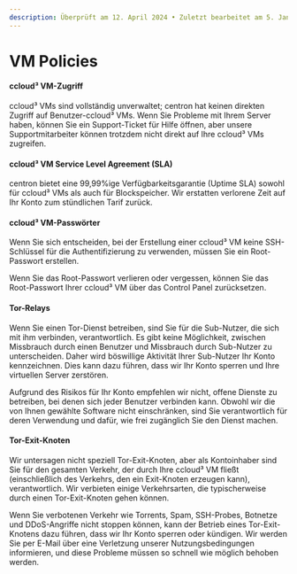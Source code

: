 ```yaml
---
description: Überprüft am 12. April 2024 • Zuletzt bearbeitet am 5. Januar 2025
---
```


# VM Policies

#### ccloud³ VM-Zugriff

ccloud³ VMs sind vollständig unverwaltet; centron hat keinen direkten Zugriff auf Benutzer-ccloud³ VMs. Wenn Sie Probleme mit Ihrem Server haben, können Sie ein Support-Ticket für Hilfe öffnen, aber unsere Supportmitarbeiter können trotzdem nicht direkt auf Ihre ccloud³ VMs zugreifen.

#### ccloud³ VM Service Level Agreement (SLA)

centron bietet eine 99,99%ige Verfügbarkeitsgarantie (Uptime SLA) sowohl für ccloud³ VMs als auch für Blockspeicher. Wir erstatten verlorene Zeit auf Ihr Konto zum stündlichen Tarif zurück.

#### ccloud³ VM-Passwörter

Wenn Sie sich entscheiden, bei der Erstellung einer ccloud³ VM keine SSH-Schlüssel für die Authentifizierung zu verwenden, müssen Sie ein Root-Passwort erstellen.

Wenn Sie das Root-Passwort verlieren oder vergessen, können Sie das Root-Passwort Ihrer ccloud³ VM über das Control Panel zurücksetzen.

#### Tor-Relays

Wenn Sie einen Tor-Dienst betreiben, sind Sie für die Sub-Nutzer, die sich mit ihm verbinden, verantwortlich. Es gibt keine Möglichkeit, zwischen Missbrauch durch einen Benutzer und Missbrauch durch Sub-Nutzer zu unterscheiden. Daher wird böswillige Aktivität Ihrer Sub-Nutzer Ihr Konto kennzeichnen. Dies kann dazu führen, dass wir Ihr Konto sperren und Ihre virtuellen Server zerstören.

Aufgrund des Risikos für Ihr Konto empfehlen wir nicht, offene Dienste zu betreiben, bei denen sich jeder Benutzer verbinden kann. Obwohl wir die von Ihnen gewählte Software nicht einschränken, sind Sie verantwortlich für deren Verwendung und dafür, wie frei zugänglich Sie den Dienst machen.

#### Tor-Exit-Knoten

Wir untersagen nicht speziell Tor-Exit-Knoten, aber als Kontoinhaber sind Sie für den gesamten Verkehr, der durch Ihre ccloud³ VM fließt (einschließlich des Verkehrs, den ein Exit-Knoten erzeugen kann), verantwortlich. Wir verbieten einige Verkehrsarten, die typischerweise durch einen Tor-Exit-Knoten gehen können.

Wenn Sie verbotenen Verkehr wie Torrents, Spam, SSH-Probes, Botnetze und DDoS-Angriffe nicht stoppen können, kann der Betrieb eines Tor-Exit-Knotens dazu führen, dass wir Ihr Konto sperren oder kündigen. Wir werden Sie per E-Mail über eine Verletzung unserer Nutzungsbedingungen informieren, und diese Probleme müssen so schnell wie möglich behoben werden.
